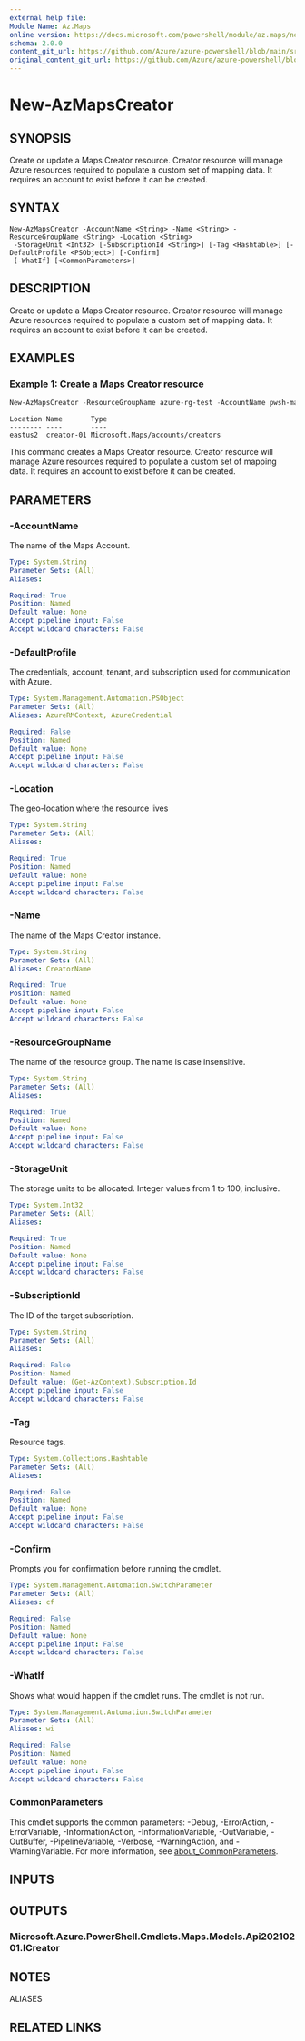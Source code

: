 ```yaml
---
external help file: 
Module Name: Az.Maps
online version: https://docs.microsoft.com/powershell/module/az.maps/new-azmapscreator
schema: 2.0.0
content_git_url: https://github.com/Azure/azure-powershell/blob/main/src/Maps/help/New-AzMapsCreator.md
original_content_git_url: https://github.com/Azure/azure-powershell/blob/main/src/Maps/help/New-AzMapsCreator.md
---
```


# New-AzMapsCreator

## SYNOPSIS
Create or update a Maps Creator resource.
Creator resource will manage Azure resources required to populate a custom set of mapping data.
It requires an account to exist before it can be created.

## SYNTAX

```
New-AzMapsCreator -AccountName <String> -Name <String> -ResourceGroupName <String> -Location <String>
 -StorageUnit <Int32> [-SubscriptionId <String>] [-Tag <Hashtable>] [-DefaultProfile <PSObject>] [-Confirm]
 [-WhatIf] [<CommonParameters>]
```

## DESCRIPTION
Create or update a Maps Creator resource.
Creator resource will manage Azure resources required to populate a custom set of mapping data.
It requires an account to exist before it can be created.

## EXAMPLES

### Example 1: Create a Maps Creator resource
```powershell
New-AzMapsCreator -ResourceGroupName azure-rg-test -AccountName pwsh-mapsAccount02 -Name creator-01 -Location eastus2 -StorageUnit 3
```

```output
Location Name       Type
-------- ----       ----
eastus2  creator-01 Microsoft.Maps/accounts/creators
```

This command creates a Maps Creator resource.
Creator resource will manage Azure resources required to populate a custom set of mapping data.
It requires an account to exist before it can be created.

## PARAMETERS

### -AccountName
The name of the Maps Account.

```yaml
Type: System.String
Parameter Sets: (All)
Aliases:

Required: True
Position: Named
Default value: None
Accept pipeline input: False
Accept wildcard characters: False
```

### -DefaultProfile
The credentials, account, tenant, and subscription used for communication with Azure.

```yaml
Type: System.Management.Automation.PSObject
Parameter Sets: (All)
Aliases: AzureRMContext, AzureCredential

Required: False
Position: Named
Default value: None
Accept pipeline input: False
Accept wildcard characters: False
```

### -Location
The geo-location where the resource lives

```yaml
Type: System.String
Parameter Sets: (All)
Aliases:

Required: True
Position: Named
Default value: None
Accept pipeline input: False
Accept wildcard characters: False
```

### -Name
The name of the Maps Creator instance.

```yaml
Type: System.String
Parameter Sets: (All)
Aliases: CreatorName

Required: True
Position: Named
Default value: None
Accept pipeline input: False
Accept wildcard characters: False
```

### -ResourceGroupName
The name of the resource group.
The name is case insensitive.

```yaml
Type: System.String
Parameter Sets: (All)
Aliases:

Required: True
Position: Named
Default value: None
Accept pipeline input: False
Accept wildcard characters: False
```

### -StorageUnit
The storage units to be allocated.
Integer values from 1 to 100, inclusive.

```yaml
Type: System.Int32
Parameter Sets: (All)
Aliases:

Required: True
Position: Named
Default value: None
Accept pipeline input: False
Accept wildcard characters: False
```

### -SubscriptionId
The ID of the target subscription.

```yaml
Type: System.String
Parameter Sets: (All)
Aliases:

Required: False
Position: Named
Default value: (Get-AzContext).Subscription.Id
Accept pipeline input: False
Accept wildcard characters: False
```

### -Tag
Resource tags.

```yaml
Type: System.Collections.Hashtable
Parameter Sets: (All)
Aliases:

Required: False
Position: Named
Default value: None
Accept pipeline input: False
Accept wildcard characters: False
```

### -Confirm
Prompts you for confirmation before running the cmdlet.

```yaml
Type: System.Management.Automation.SwitchParameter
Parameter Sets: (All)
Aliases: cf

Required: False
Position: Named
Default value: None
Accept pipeline input: False
Accept wildcard characters: False
```

### -WhatIf
Shows what would happen if the cmdlet runs.
The cmdlet is not run.

```yaml
Type: System.Management.Automation.SwitchParameter
Parameter Sets: (All)
Aliases: wi

Required: False
Position: Named
Default value: None
Accept pipeline input: False
Accept wildcard characters: False
```

### CommonParameters
This cmdlet supports the common parameters: -Debug, -ErrorAction, -ErrorVariable, -InformationAction, -InformationVariable, -OutVariable, -OutBuffer, -PipelineVariable, -Verbose, -WarningAction, and -WarningVariable. For more information, see [about_CommonParameters](http://go.microsoft.com/fwlink/?LinkID=113216).

## INPUTS

## OUTPUTS

### Microsoft.Azure.PowerShell.Cmdlets.Maps.Models.Api20210201.ICreator

## NOTES

ALIASES

## RELATED LINKS

